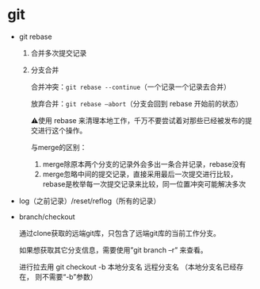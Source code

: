 # git
- git rebase
  1. 合并多次提交记录
  2. 分支合并

      合并冲突：`git rebase --continue`（一个记录一个记录去合并）

      放弃合并：`git rebase —abort`（分支会回到 rebase 开始前的状态）

      ⚠️使用 rebase 来清理本地工作，千万不要尝试着对那些已经被发布的提交进行这个操作。
      
      与merge的区别： 
      1. merge除原本两个分支的记录外会多出一条合并记录，rebase没有
      2. merge忽略中间的提交记录，直接采用最后一次提交进行比较，rebase是枚举每一次提交记录来比较，同一位置冲突可能解决多次
- log（之前记录）/reset/reflog（所有的记录）
- branch/checkout

  通过clone获取的远端git库，只包含了远端git库的当前工作分支。
  
  如果想获取其它分支信息，需要使用”git branch –r” 来查看。

  进行拉去用 git checkout -b 本地分支名 远程分支名 （本地分支名已经存在， 则不需要“-b”参数）
